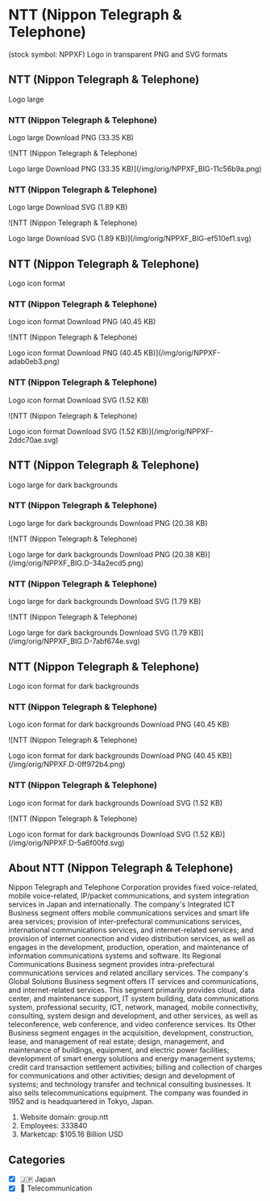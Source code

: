# NTT (Nippon Telegraph & Telephone)

 (stock symbol: NPPXF) Logo in transparent PNG and SVG formats

## NTT (Nippon Telegraph & Telephone)

 Logo large

### NTT (Nippon Telegraph & Telephone)

 Logo large Download PNG (33.35 KB)

![NTT (Nippon Telegraph & Telephone)

 Logo large Download PNG (33.35 KB)](/img/orig/NPPXF_BIG-11c56b9a.png)

### NTT (Nippon Telegraph & Telephone)

 Logo large Download SVG (1.89 KB)

![NTT (Nippon Telegraph & Telephone)

 Logo large Download SVG (1.89 KB)](/img/orig/NPPXF_BIG-ef510ef1.svg)

## NTT (Nippon Telegraph & Telephone)

 Logo icon format

### NTT (Nippon Telegraph & Telephone)

 Logo icon format Download PNG (40.45 KB)

![NTT (Nippon Telegraph & Telephone)

 Logo icon format Download PNG (40.45 KB)](/img/orig/NPPXF-adab0eb3.png)

### NTT (Nippon Telegraph & Telephone)

 Logo icon format Download SVG (1.52 KB)

![NTT (Nippon Telegraph & Telephone)

 Logo icon format Download SVG (1.52 KB)](/img/orig/NPPXF-2ddc70ae.svg)

## NTT (Nippon Telegraph & Telephone)

 Logo large for dark backgrounds

### NTT (Nippon Telegraph & Telephone)

 Logo large for dark backgrounds Download PNG (20.38 KB)

![NTT (Nippon Telegraph & Telephone)

 Logo large for dark backgrounds Download PNG (20.38 KB)](/img/orig/NPPXF_BIG.D-34a2ecd5.png)

### NTT (Nippon Telegraph & Telephone)

 Logo large for dark backgrounds Download SVG (1.79 KB)

![NTT (Nippon Telegraph & Telephone)

 Logo large for dark backgrounds Download SVG (1.79 KB)](/img/orig/NPPXF_BIG.D-7abf674e.svg)

## NTT (Nippon Telegraph & Telephone)

 Logo icon format for dark backgrounds

### NTT (Nippon Telegraph & Telephone)

 Logo icon format for dark backgrounds Download PNG (40.45 KB)

![NTT (Nippon Telegraph & Telephone)

 Logo icon format for dark backgrounds Download PNG (40.45 KB)](/img/orig/NPPXF.D-0ff972b4.png)

### NTT (Nippon Telegraph & Telephone)

 Logo icon format for dark backgrounds Download SVG (1.52 KB)

![NTT (Nippon Telegraph & Telephone)

 Logo icon format for dark backgrounds Download SVG (1.52 KB)](/img/orig/NPPXF.D-5a6f00fd.svg)

## About NTT (Nippon Telegraph & Telephone)



Nippon Telegraph and Telephone Corporation provides fixed voice-related, mobile voice-related, IP/packet communications, and system integration services in Japan and internationally. The company's Integrated ICT Business segment offers mobile communications services and smart life area services; provision of inter-prefectural communications services, international communications services, and internet-related services; and provision of internet connection and video distribution services, as well as engages in the development, production, operation, and maintenance of information communications systems and software. Its Regional Communications Business segment provides intra-prefectural communications services and related ancillary services. The company's Global Solutions Business segment offers IT services and communications, and internet-related services. This segment primarily provides cloud, data center, and maintenance support, IT system building, data communications system, professional security, ICT, network, managed, mobile connectivity, consulting, system design and development, and other services, as well as teleconference, web conference, and video conference services. Its Other Business segment engages in the acquisition, development, construction, lease, and management of real estate; design, management, and maintenance of buildings, equipment, and electric power facilities; development of smart energy solutions and energy management systems; credit card transaction settlement activities; billing and collection of charges for communications and other activities; design and development of systems; and technology transfer and technical consulting businesses. It also sells telecommunications equipment. The company was founded in 1952 and is headquartered in Tokyo, Japan.

1. Website domain: group.ntt
2. Employees: 333840
3. Marketcap: $105.16 Billion USD


## Categories
- [x] 🇯🇵 Japan
- [x] 📡 Telecommunication
